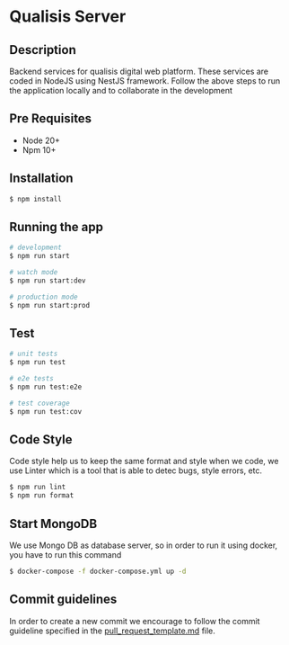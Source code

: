 # Qualisis Server 

## Description

Backend services for qualisis digital web platform. These services are coded in NodeJS using NestJS framework. Follow the above steps to run the application locally and to collaborate in the development

## Pre Requisites

* Node 20+
* Npm 10+

## Installation

```bash
$ npm install
```

## Running the app

```bash
# development
$ npm run start

# watch mode
$ npm run start:dev

# production mode
$ npm run start:prod
```

## Test

```bash
# unit tests
$ npm run test

# e2e tests
$ npm run test:e2e

# test coverage
$ npm run test:cov
```

## Code Style
Code style help us to keep the same format and style when we code, we use Linter which is a tool that is able to detec bugs, style errors, etc.

```bash
$ npm run lint
$ npm run format
```

## Start MongoDB
We use Mongo DB as database server, so in order to run it using docker, you have to run this command
```bash
$ docker-compose -f docker-compose.yml up -d
```

## Commit guidelines
In order to create a new commit we encourage to follow the commit guideline specified in the [pull_request_template.md](./pull_request_template) file.